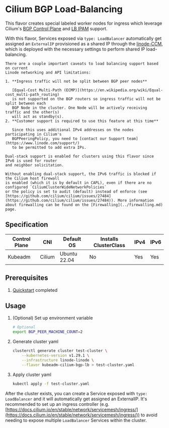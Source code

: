 # Cilium BGP Load-Balancing

This flavor creates special labeled worker nodes for ingress which leverage Cilium's
[BGP Control Plane](https://docs.cilium.io/en/stable/network/bgp-control-plane/bgp-control-plane/)
and [LB IPAM](https://docs.cilium.io/en/stable/network/lb-ipam/) support.

With this flavor, Services exposed via `type: LoadBalancer` automatically get
assigned an `ExternalIP` provisioned as a shared IP through the
[linode-CCM](https://github.com/linode/linode-cloud-controller-manager?tab=readme-ov-file#shared-ip-load-balancing),
which is deployed with the necessary settings to perform shared IP load-balancing.

```admonish warning
There are a couple important caveats to load balancing support based on current
Linode networking and API limitations:

1. **Ingress traffic will not be split between BGP peer nodes**

   [Equal-Cost Multi-Path (ECMP)](https://en.wikipedia.org/wiki/Equal-cost_multi-path_routing)
   is not supported on the BGP routers so ingress traffic will not be split between each
   BGP Node in the cluster. One Node will be actively receiving traffic and the other(s)
   will act as standby(s). 
2. **Customer support is required to use this feature at this time**

   Since this uses additional IPv4 addresses on the nodes participating in Cilium's
   BGPPeeringPolicy, you need to [contact our Support team](https://www.linode.com/support/)
   to be permitted to add extra IPs.

```

```admonish note
Dual-stack support is enabled for clusters using this flavor since IPv6 is used for router
and neighbor solicitation.

Without enabling dual-stack support, the IPv6 traffic is blocked if the Cilium host firewall
is enabled (which it is by default in CAPL), even if there are no configured `CiliumClusterWideNetworkPolicies`
or the policy is set to audit (default) instead of enforce (see [https://github.com/cilium/cilium/issues/27484](https://github.com/cilium/cilium/issues/27484)). More information about firewalling can be found on the [Firewalling](../firewalling.md) page.
```

## Specification

| Control Plane | CNI    | Default OS   | Installs ClusterClass | IPv4 | IPv6 |
|---------------|--------|--------------|-----------------------|------|------|
| Kubeadm       | Cilium | Ubuntu 22.04 | No                    | Yes  | Yes  |


## Prerequisites

1. [Quickstart](../getting-started.md) completed

## Usage

1. (Optional) Set up environment variable
    ```sh
    # Optional
    export BGP_PEER_MACHINE_COUNT=2
    ```

2. Generate cluster yaml

    ```sh
    clusterctl generate cluster test-cluster \
        --kubernetes-version v1.29.1 \
        --infrastructure linode-linode \
        --flavor kubeadm-cilium-bgp-lb > test-cluster.yaml
    ```

3. Apply cluster yaml

    ```sh
    kubectl apply -f test-cluster.yaml
    ```

After the cluster exists, you can create a Service exposed with `type: LoadBalancer` and
it will automatically get assigned an ExternalIP. It's recommended to set up an ingress controller
(e.g. [https://docs.cilium.io/en/stable/network/servicemesh/ingress/](https://docs.cilium.io/en/stable/network/servicemesh/ingress/))
to avoid needing to expose multiple `LoadBalancer` Services within the cluster.
